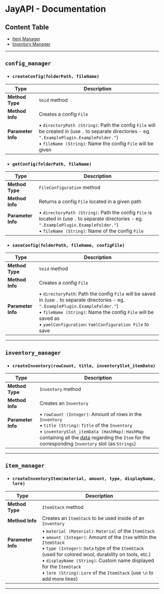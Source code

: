 # JayAPI - Documentation

## Content Table
* [Item Manager](#item_manager)
* [Inventory Manager](#inventory_manager)

--------------

## `config_manager`

* ### `createConfig(folderPath, fileName)`

Type | Description
------------ | -------------
**Method Type** | `Void` method
**Method Info** | Creates a config `File`
**Parameter Info**<br>‎ | • `directoryPath (String)`: Path the config `File` will be created in (use `.` to separate directories - eg. `".ExamplePlugin.ExampleFolder."`)<br>• `fileName (String)`: Name the config `File` will be given

* ### `getConfig(folderPath, fileName)` 

Type | Description
------------ | -------------
**Method Type** | `FileConfiguration` method
**Method Info** | Returns a config `File` located in a given path
**Parameter Info**<br>‎ | • `directoryPath (String)`: Path the config `File` is located in (use `.` to separate directories - eg. `".ExamplePlugin.ExampleFolder."`)<br>• `fileName (String)`: Name of the config `File`

* ### `saveConfig(folderPath, fileName, configFile)` 

Type | Description
------------ | -------------
**Method Type** | `Void` method
**Method Info** | Creates a config `File`
**Parameter Info**<br>‎ | • `directoryPath`: Path the config `File` will be saved in (use `.` to separate directories - eg. `".ExamplePlugin.ExampleFolder."`)<br>• `fileName (String)`: Name the config `File` will be saved as<br>• `yamlConfiguration`: `YamlConfiguration File` to save

--------------

## `inventory_manager`

* ### `createInventory(rowCount, title, inventorySlot_itemData)`

Type | Description
------------ | -------------
**Method Type** | `Inventory` method
**Method Info** | Creates an `Inventory`
**Parameter Info**<br>‎<br>‎ | • `rowCount (Integer)`: Amount of rows in the `Inventory`<br>• `title (String)`: `Title` of the `Inventory`<br>• `inventorySlot_itemData (HashMap)`: `HashMap` containing all the [data](#createinventoryitemmaterial-amount-type-displayname-lore) regarding the `Item` for the corresponding `Inventory` slot (as `Strings`)

--------------

## `item_manager`

* ### `createInventoryItem(material, amount, type, displayName, lore)`

Type | Description
------------ | -------------
**Method Type** | `ItemStack` method
**Method Info** | Creates an `ItemStack` to be used inside of an `Inventory`
**Parameter Info**<br>‎<br>‎<br>‎<br>‎ | • `material (Material)`: `Material` of the `ItemStack`<br>• `amount (Integer)`: Amount of the `Item` within the `ItemStack`<br>• `type (Integer)`: `Data` type of the `ItemStack` (used for colored wool, durability on tools, etc.)<br>• `displayName (String)`: Custom name displayed for the `ItemStack`<br>• `lore (String)`: `Lore` of the `ItemStack` (use `\n` to add more lines)

--------------
